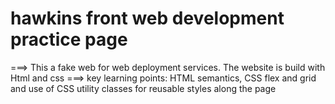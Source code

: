 # hawkins front web development  practice page 
===> This a fake web for web deployment services. The website is  build with Html and css
===> key learning points: HTML semantics, CSS flex and grid and use of CSS utility classes for reusable styles along the page 